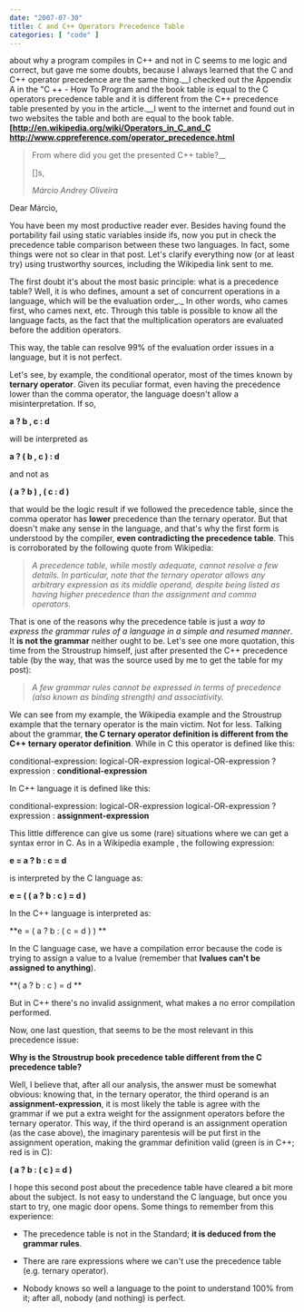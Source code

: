 ```yaml
---
date: "2007-07-30"
title: C and C++ Operators Precedence Table
categories: [ "code" ]
---
```

 about why a program compiles in C++ and not in C seems to me logic and correct, but gave me some doubts, because I always learned that the C and C++ operator precedence are the same thing.__I checked out the Appendix A in the "C ++ - How To Program and the book table is equal to the C operators precedence table and it is different from the C++ precedence table presented by you in the article.__I went to the internet and found out in two websites the table and both are equal to the book table. __[http://en.wikipedia.org/wiki/Operators_in_C_and_C
http://www.cppreference.com/operator_precedence.html__
> 
> From where did you get the presented C++ table?__
>
> []s,
> 
> _Márcio Andrey Oliveira_

Dear Márcio,

You have been my most productive reader ever. Besides having found the portability fail using static variables inside ifs, now you put in check the precedence table comparison between these two languages. In fact, some things were not so clear in that post. Let's clarify everything now (or at least try) using trustworthy sources, including the Wikipedia link sent to me.

The first doubt it's about the most basic principle: what is a precedence table? Well, it is who defines, amount a set of concurrent operations in a language, which will be the evaluation order_._ In other words, who cames first, who cames next, etc. Through this table is possible to know all the language facts, as the fact that the multiplication operators are evaluated before the addition operators.

This way, the table can resolve 99% of the evaluation order issues in a language, but it is not perfect.

Let's see, by example, the conditional operator, most of the times known by **ternary operator**. Given its peculiar format, even having the precedence lower than the comma operator, the language doesn't allow a misinterpretation. If so,

**a ? b , c : d**

will be interpreted as

**a ? ( b , c ) : d**

and not as

**( a ? b ) , ( c : d )**

that would be the logic result if we followed the precedence table, since the comma operator has **lower** precedence than the ternary operator. But that doesn't make any sense in the language, and that's why the first form is understood by the compiler, **even contradicting the precedence table**. This is corroborated by the following quote from Wikipedia:

> _A precedence table, while mostly adequate, cannot resolve a few details. In particular, note that the ternary operator allows any arbitrary expression as its middle operand, despite being listed as having higher precedence than the assignment and comma operators._

That is one of the reasons why the precedence table is just a _way to express the grammar rules of a language in a simple and resumed manner_. It **is not the grammar** neither ought to be. Let's see one more quotation, this time from the Stroustrup himself, just after presented the C++ precedence table (by the way, that was the source used by me to get the table for my post):

> _A few grammar rules cannot be expressed in terms of precedence (also known as binding strength) and associativity._

We can see from my example, the Wikipedia example and the Stroustrup example that the ternary operator is the main victim. Not for less. Talking about the grammar, **the C ternary operator definition is different from the C++ ternary operator definition**. While in C this operator is defined like this:

conditional-expression:
logical-OR-expression
logical-OR-expression ? expression : **conditional-expression**

In C++ language it is defined like this:

conditional-expression:
logical-OR-expression
logical-OR-expression ? expression : **assignment-expression**

This little difference can give us some (rare) situations where we can get a syntax error in C. As in a Wikipedia example , the following expression:

**e = a ? b : c = d**

is interpreted by the C language as:

**e = ( ( a ? b : c ) = d )**

In the C++ language is interpreted as:

**e = ( a ? b : ( c = d ) ) **

In the C language case, we have a compilation error because the code is trying to assign a value to a lvalue (remember that **lvalues can't be assigned to anything**).

**( a ? b : c ) = d **

But in C++ there's no invalid assignment, what makes a no error compilation performed.

Now, one last question, that seems to be the most relevant in this precedence issue:

**Why is the Stroustrup book precedence table different from the C precedence table?**

Well, I believe that, after all our analysis, the answer must be somewhat obvious: knowing that, in the ternary operator, the third operand is an **assignment-expression**, it is most likely the table is agree with the grammar if we put a extra weight for the assignment operators before the ternary operator. This way, if the third operand is an assignment operation (as the case above), the imaginary parentesis will be put first in the assignment operation, making the grammar definition valid (green is in C++; red is in C):

**( a ? b : ( c ) = d )**

I hope this second post about the precedence table have cleared a bit more about the subject. Is not easy to understand the C language, but once you start to try, one magic door opens. Some things to remember from this experience:

	
  * The precedence table is not in the Standard; **it is deduced from the grammar rules**.

	
  * There are rare expressions where we can't use the precedence table (e.g. ternary operator).

	
  * Nobody knows so well a language to the point to understand 100% from it; after all, nobody (and nothing) is perfect.

